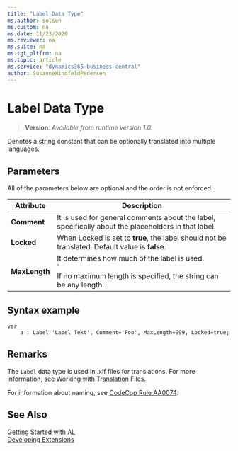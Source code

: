```yaml
---
title: "Label Data Type"
ms.author: solsen
ms.custom: na
ms.date: 11/23/2020
ms.reviewer: na
ms.suite: na
ms.tgt_pltfrm: na
ms.topic: article
ms.service: "dynamics365-business-central"
author: SusanneWindfeldPedersen
---
```

[//]: # (START>DO_NOT_EDIT)
[//]: # (IMPORTANT:Do not edit any of the content between here and the END>DO_NOT_EDIT.)
[//]: # (Any modifications should be made in the .xml files in the ModernDev repo.)
# Label Data Type
> **Version**: _Available from runtime version 1.0._

Denotes a string constant that can be optionally translated into multiple languages.




[//]: # (IMPORTANT: END>DO_NOT_EDIT)

## Parameters
All of the parameters below are optional and the order is not enforced.

| Attribute   | Description|
|-------------|--------------|
|**Comment**  | It is used for general comments about the label, specifically about the placeholders in that label.|
|**Locked**   | When Locked is set to **true**, the label should not be translated. Default value is **false**.|
|**MaxLength**| It determines how much of the label is used.</br> `<br>If no maximum length is specified, the string can be any length.|

## Syntax example

```
var
    a : Label 'Label Text', Comment='Foo', MaxLength=999, Locked=true;
```

## Remarks
The `Label` data type is used in .xlf files for translations. For more information, see [Working with Translation Files](../../devenv-work-with-translation-files.md). 

For information about naming, see [CodeCop Rule AA0074](../../analyzers/codecop-aa0074-textconstlabelvariablenamesshouldhaveapprovedsuffix.md).

## See Also  
[Getting Started with AL](../../devenv-get-started.md)  
[Developing Extensions](../../devenv-dev-overview.md)  